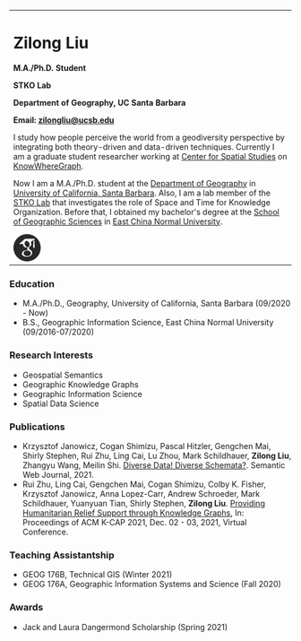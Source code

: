 <table border="0">
  <tr>
    <td width="100%">
      <h1>Zilong Liu</h1>
      <p><b>M.A./Ph.D. Student</b></p>
      <p><b>STKO Lab</b></p>
      <p><b>Department of Geography, UC Santa Barbara</b></p>
      <p><b>Email: <a href="mailto:zilongliu@ucsb.edu">zilongliu@ucsb.edu</a></b></p>
      <p>I study how people perceive the world from a geodiversity perspective by integrating both theory-driven and data-driven techniques. Currently I am a graduate student researcher working at <a href="http://spatial.ucsb.edu">Center for Spatial Studies</a> on <a href="http://knowwheregraph.org">KnowWhereGraph</a>.</p>
      <p>Now I am a M.A./Ph.D. student at the <a href="https://www.geog.ucsb.edu">Department of Geography</a> in <a href="https://www.ucsb.edu">University of California, Santa Barbara</a>. Also, I am a lab member of the <a href="https://github.com/stko-lab">STKO Lab</a> that investigates the role of Space and Time for Knowledge Organization. Before that, I obtained my bachelor's degree at the <a href="http://www.geo.ecnu.edu.cn/?classid=9193">School of Geographic Sciences</a> in <a href="https://english.ecnu.edu.cn">East China Normal University</a>.</p>
      <a href="https://scholar.google.com/citations?user=UqappoUAAAAJ&hl=en"><img src="google-scholar.png" height="10%" width="10%"/></a>
    </td>
  </tr>
</table>

### Education
- M.A./Ph.D., Geography, University of California, Santa Barbara (09/2020 - Now)
- B.S., Geographic Information Science, East China Normal University (09/2016-07/2020)

### Research Interests
- Geospatial Semantics
- Geographic Knowledge Graphs
- Geographic Information Science
- Spatial Data Science

### Publications
- Krzysztof Janowicz, Cogan Shimizu, Pascal Hitzler, Gengchen Mai, Shirly Stephen, Rui Zhu, Ling Cai, Lu Zhou, Mark Schildhauer, **Zilong Liu**, Zhangyu Wang, Meilin Shi. <a href="https://content.iospress.com/download/semantic-web/sw210453?id=semantic-web%2Fsw210453">Diverse Data! Diverse Schemata?</a>. Semantic Web Journal, 2021.
- Rui Zhu, Ling Cai, Gengchen Mai, Cogan Shimizu, Colby K. Fisher, Krzysztof Janowicz, Anna Lopez-Carr, Andrew Schroeder, Mark Schildhauer, Yuanyuan Tian, Shirly Stephen, **Zilong Liu**. <a href="https://dl.acm.org/doi/pdf/10.1145/3460210.3493581">Providing Humanitarian Relief Support through Knowledge Graphs</a>, In: Proceedings of ACM K-CAP 2021, Dec. 02 - 03, 2021, Virtual Conference.

### Teaching Assistantship
- GEOG 176B, Technical GIS (Winter 2021)
- GEOG 176A, Geographic Information Systems and Science (Fall 2020)

### Awards
- Jack and Laura Dangermond Scholarship (Spring 2021)
